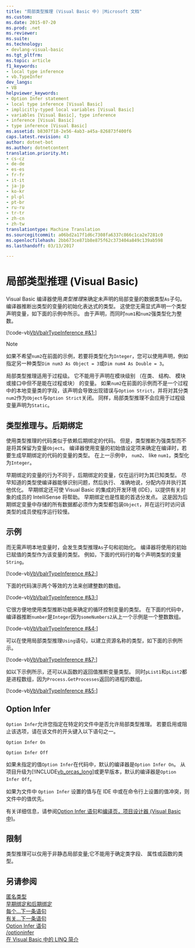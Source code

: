 ```yaml
---
title: "局部类型推理 (Visual Basic 中) |Microsoft 文档"
ms.custom: 
ms.date: 2015-07-20
ms.prod: .net
ms.reviewer: 
ms.suite: 
ms.technology:
- devlang-visual-basic
ms.tgt_pltfrm: 
ms.topic: article
f1_keywords:
- local type inference
- vb.TypeInfer
dev_langs:
- VB
helpviewer_keywords:
- Option Infer statement
- local type inference [Visual Basic]
- implicitly-typed local variables [Visual Basic]
- variables [Visual Basic], type inference
- inference [Visual Basic]
- type inference [Visual Basic]
ms.assetid: b8307f18-2e56-4ab3-a45a-826873f400f6
caps.latest.revision: 43
author: dotnet-bot
ms.author: dotnetcontent
translation.priority.ht:
- cs-cz
- de-de
- es-es
- fr-fr
- it-it
- ja-jp
- ko-kr
- pl-pl
- pt-br
- ru-ru
- tr-tr
- zh-cn
- zh-tw
translationtype: Machine Translation
ms.sourcegitcommit: a06bd2a17f1d6c7308fa6337c866c1ca2e7281c0
ms.openlocfilehash: 2bb673ce871b8e875f62c373404a849c139ab598
ms.lasthandoff: 03/13/2017

---
```

# <a name="local-type-inference-visual-basic"></a>局部类型推理 (Visual Basic)
Visual Basic 编译器使用*类型推理*来确定未声明的局部变量的数据类型`As`子句。 编译器推断出类型的变量的初始化表达式的类型。 这使您无需显式声明一个类型声明变量，如下面的示例中所示。 由于声明，而同时`num1`和`num2`强类型化为整数。  
  
 [!code-vb[VbVbalrTypeInference #&1;](../../../../visual-basic/language-reference/statements/codesnippet/VisualBasic/local-type-inference_1.vb)]  
  
> [!NOTE]
>  如果不希望`num2`在前面的示例，若要将类型化为`Integer`，您可以使用声明，例如指定另一种类型`Dim num3 As Object = 3`或`Dim num4 As Double = 3`。  
  
 局部类型推理适用于过程级。 它不能用于声明在模块级别 （在类、 结构、 模块或接口中但不是能在过程或块） 的变量。 如果`num2`在前面的示例而不是一个过程中的本地变量类的字段，该声明会导致出现错误与`Option Strict`，并将对其分类`num2`作为`Object`与`Option Strict`关闭。 同样，局部类型推理不会应用于过程级变量声明为`Static`。  
  
## <a name="type-inference-vs-late-binding"></a>类型推理与。后期绑定  
 使用类型推理的代码类似于依赖后期绑定的代码。 但是，类型推断为强类型而不是将其保留为变量`Object`。 编译器使用变量的初始值设定项来确定在编译时，若要生成早期绑定的代码的变量的类型。 在上一示例中， `num2`、 like `num1`，类型化为`Integer`。  
  
 早期绑定的变量的行为不同于，后期绑定的变量，仅在运行时为其已知类型。 尽早知道的类型使编译器能够识别问题，然后执行、 准确地说，分配内存并执行其他优化。 早期绑定还可使 Visual Basic 的集成的开发环境 (IDE)，以提供有关对象的成员的 IntelliSense 将帮助。 早期绑定也是性能的首选分发点。 这是因为后期绑定变量中存储的所有数据都必须作为类型都包装`Object`，并在运行时访问该类型的成员使程序运行较慢。  
  
## <a name="examples"></a>示例  
 而无需声明本地变量时，会发生类型推理`As`子句和初始化。 编译器将使用的初始已赋值的类型作为该变量的类型。 例如，下面的代码行的每个声明类型的变量`String`。  
  
 [!code-vb[VbVbalrTypeInference #&2;](../../../../visual-basic/language-reference/statements/codesnippet/VisualBasic/local-type-inference_2.vb)]  
  
 下面的代码演示两个等效的方法来创建整数的数组。  
  
 [!code-vb[VbVbalrTypeInference #&3;](../../../../visual-basic/language-reference/statements/codesnippet/VisualBasic/local-type-inference_3.vb)]  
  
 它很方便地使用类型推断功能来确定的循环控制变量的类型。 在下面的代码中，编译器推断`number`是`Integer`因为`someNumbers2`从上一个示例是一个整数数组。  
  
 [!code-vb[VbVbalrTypeInference #&4;](../../../../visual-basic/language-reference/statements/codesnippet/VisualBasic/local-type-inference_4.vb)]  
  
 可以在使用局部类型推理`Using`语句，以建立资源名称的类型，如下面的示例所示。  
  
 [!code-vb[VbVbalrTypeInference #&7;](../../../../visual-basic/language-reference/statements/codesnippet/VisualBasic/local-type-inference_5.vb)]  
  
 如以下示例所示，还可以从函数的返回值推断变量类型。 同时`pList1`和`pList2`都是进程数组，因为`Process.GetProcesses`返回的进程的数组。  
  
 [!code-vb[VbVbalrTypeInference #&5;](../../../../visual-basic/language-reference/statements/codesnippet/VisualBasic/local-type-inference_6.vb)]  
  
## <a name="option-infer"></a>Option Infer  
 `Option Infer`允许您指定在特定的文件中是否允许局部类型推理。 若要启用或阻止该选项，请在该文件的开头键入以下语句之一。  
  
 `Option Infer On`  
  
 `Option Infer Off`  
  
 如果未指定的值`Option Infer`在代码中，默认的编译器是`Option Infer On`。 从项目升级为[!INCLUDE[vb_orcas_long](../../../../visual-basic/misc/includes/vb_orcas_long_md.md)]或更早版本，默认的编译器是`Option Infer Off`。  
  
 如果为文件中 `Option Infer` 设置的值与在 IDE 中或在命令行上设置的值冲突，则文件中的值优先。  
  
 有关详细信息，请参阅[Option Infer 语句](../../../../visual-basic/language-reference/statements/option-infer-statement.md)和[编译页，项目设计器 (Visual Basic 中)](https://docs.microsoft.com/visualstudio/ide/reference/compile-page-project-designer-visual-basic)。  
  
## <a name="restrictions"></a>限制  
 类型推理可以仅用于非静态局部变量;它不能用于确定类字段、 属性或函数的类型。  
  
## <a name="see-also"></a>另请参阅  
 [匿名类型](../../../../visual-basic/programming-guide/language-features/objects-and-classes/anonymous-types.md)   
 [早期绑定和后期绑定](../../../../visual-basic/programming-guide/language-features/early-late-binding/index.md)   
 [每个...下一条语句](../../../../visual-basic/language-reference/statements/for-each-next-statement.md)   
 [有关...下一条语句](../../../../visual-basic/language-reference/statements/for-next-statement.md)   
 [Option Infer 语句](../../../../visual-basic/language-reference/statements/option-infer-statement.md)   
 [/optioninfer](../../../../visual-basic/reference/command-line-compiler/optioninfer.md)   
 [在 Visual Basic 中的 LINQ 简介](../../../../visual-basic/programming-guide/language-features/linq/introduction-to-linq.md)
